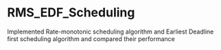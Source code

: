 # RMS_EDF_Scheduling
Implemented Rate-monotonic scheduling algorithm and Earliest Deadline first scheduling algorithm and compared their performance  
